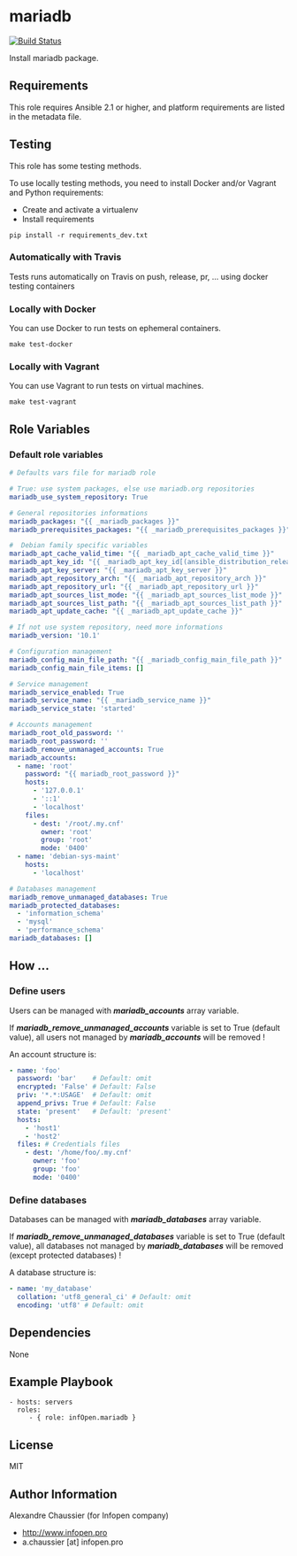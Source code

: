 # mariadb

[![Build Status](https://travis-ci.org/infOpen/ansible-role-mariadb.svg?branch=master)](https://travis-ci.org/infOpen/ansible-role-mariadb)

Install mariadb package.

## Requirements

This role requires Ansible 2.1 or higher,
and platform requirements are listed in the metadata file.

## Testing

This role has some testing methods.

To use locally testing methods, you need to install Docker and/or Vagrant and Python requirements:

* Create and activate a virtualenv
* Install requirements

```
pip install -r requirements_dev.txt
```

### Automatically with Travis

Tests runs automatically on Travis on push, release, pr, ... using docker testing containers

### Locally with Docker

You can use Docker to run tests on ephemeral containers.

```
make test-docker
```

### Locally with Vagrant

You can use Vagrant to run tests on virtual machines.

```
make test-vagrant
```

## Role Variables

### Default role variables

``` yaml
# Defaults vars file for mariadb role

# True: use system packages, else use mariadb.org repositories
mariadb_use_system_repository: True

# General repositories informations
mariadb_packages: "{{ _mariadb_packages }}"
mariadb_prerequisites_packages: "{{ _mariadb_prerequisites_packages }}"

#  Debian family specific variables
mariadb_apt_cache_valid_time: "{{ _mariadb_apt_cache_valid_time }}"
mariadb_apt_key_id: "{{ _mariadb_apt_key_id[(ansible_distribution_release | lower)] }}"
mariadb_apt_key_server: "{{ _mariadb_apt_key_server }}"
mariadb_apt_repository_arch: "{{ _mariadb_apt_repository_arch }}"
mariadb_apt_repository_url: "{{ _mariadb_apt_repository_url }}"
mariadb_apt_sources_list_mode: "{{ _mariadb_apt_sources_list_mode }}"
mariadb_apt_sources_list_path: "{{ _mariadb_apt_sources_list_path }}"
mariadb_apt_update_cache: "{{ _mariadb_apt_update_cache }}"

# If not use system repository, need more informations
mariadb_version: '10.1'

# Configuration management
mariadb_config_main_file_path: "{{ _mariadb_config_main_file_path }}"
mariadb_config_main_file_items: []

# Service management
mariadb_service_enabled: True
mariadb_service_name: "{{ _mariadb_service_name }}"
mariadb_service_state: 'started'

# Accounts management
mariadb_root_old_password: ''
mariadb_root_password: ''
mariadb_remove_unmanaged_accounts: True
mariadb_accounts:
  - name: 'root'
    password: "{{ mariadb_root_password }}"
    hosts:
      - '127.0.0.1'
      - '::1'
      - 'localhost'
    files:
      - dest: '/root/.my.cnf'
        owner: 'root'
        group: 'root'
        mode: '0400'
  - name: 'debian-sys-maint'
    hosts:
      - 'localhost'

# Databases management
mariadb_remove_unmanaged_databases: True
mariadb_protected_databases:
  - 'information_schema'
  - 'mysql'
  - 'performance_schema'
mariadb_databases: []
```

## How ...

### Define users

Users can be managed with ***mariadb_accounts*** array variable.

If ***mariadb_remove_unmanaged_accounts*** variable is set to True (default value), all users not managed by ***mariadb_accounts*** will be removed !

An account structure is:
```yaml
- name: 'foo'
  password: 'bar'    # Default: omit
  encrypted: 'False' # Default: False
  priv: '*.*:USAGE'  # Default: omit
  append_privs: True # Default: False
  state: 'present'   # Default: 'present'
  hosts:
    - 'host1'
    - 'host2'
  files: # Credentials files
    - dest: '/home/foo/.my.cnf'
      owner: 'foo'
      group: 'foo'
      mode: '0400'
```

### Define databases

Databases can be managed with ***mariadb_databases*** array variable.

If ***mariadb_remove_unmanaged_databases*** variable is set to True (default value), all databases not managed by ***mariadb_databases*** will be removed (except protected databases) !

A database structure is:
```yaml
- name: 'my_database'
  collation: 'utf8_general_ci' # Default: omit
  encoding: 'utf8' # Default: omit
```

## Dependencies

None

## Example Playbook

    - hosts: servers
      roles:
         - { role: infOpen.mariadb }

## License

MIT

## Author Information

Alexandre Chaussier (for Infopen company)
- http://www.infopen.pro
- a.chaussier [at] infopen.pro
